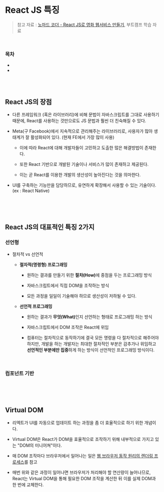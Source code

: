 # React JS 특징

> 참고 자료 : <a href="https://nomadcoders.co/react-for-beginners">노마드 코더 - React JS로 영화 웹서비스 만들기</a>, 부트캠프 학습 자료

<br/>

### 목차

- <a href=""></a>
- <a href=""></a>

<br/><br/>

## React JS의 장점

- 다른 프레임워크 (혹은 라이브러리)에 비해 문법이 자바스크립트를 그대로 사용하기 때문에, React를 사용하는 것만으로도 JS 문법과 훨씬 더 친숙해질 수 있다.

- Meta(구 Facebook)에서 지속적으로 관리해주는 라이브러리로, 사용자가 많아 생태계가 잘 활성화되어 있다. (현재 FE에서 가장 많이 사용)

  - 이에 따라 React에 대해 개발자들이 고민하고 도출한 많은 해결방법이 존재한다.

  - 또한 React 기반으로 개발된 기술이나 서비스가 많이 존재하고 제공된다.

  - 이는 곧 React를 이용한 개발의 생산성이 높아진다는 것을 의마한다.

- UI를 구축하는 기능만을 담당하므로, 유연하게 확장해서 사용할 수 있는 기술이다. (ex : React Native)

<br/><br/><br/>

## React JS의 대표적인 특징 2가지

### 선언형

- 절차적 vs 선언적

  - <strong>절자적(명령형) 프로그래밍</strong>

    - 원하는 결과를 만들기 위한 <strong>절차(How)</strong>에 중점을 두는 프로그래밍 방식

    - 자바스크립트에서 직접 DOM을 조작하는 방식

    - 모든 과정을 일일이 기술해야 하므로 생산성이 저하될 수 있다.

  - <strong>선언적 프로그래밍</strong>

    - 원하는 결과가 <strong>무엇(What)</strong>인지 선언하는 형태로 프로그래밍 하는 방식

    - 자바스크립트에서 DOM 조작은 React에 위임

    - 컴퓨터는 절차적으로 동작하기에 결국 모든 명령을 다 절차적으로 해주어야 하지만, 개발을 하는 개발자는 최대한 절차적인 부분은 감추가나 위임하고 <strong>선언적인 부분에만 집중</strong>하게 하는 방식이 선언적인 프로그래밍 방식이다.

<br/>

### 컴포넌트 기반

<br/><br/><br/>

## Virtual DOM

- 리엑트가 UI를 자동으로 업데이트 하는 과정을 좀 더 효율적으로 하기 위한 개념이다.

- Virtual DOM은 React가 DOM을 효율적으로 조작하기 위해 내부적으로 가지고 있는 "DOM의 미니어쳐"이다.

- 매 DOM 조작마다 브라우저에서 일어나는 일은 <a href="">웹 브라우저 동작 원리의 렌더링 프로세스</a>를 참고

- 매번 위와 같은 과정이 일어나면 브라우저가 처리해야 할 연산량이 늘어나므로, React는 Virtual DOM을 통해 필요한 DOM 조작을 계산한 뒤 이를 실제 DOM과 한 번에 교체한다.
